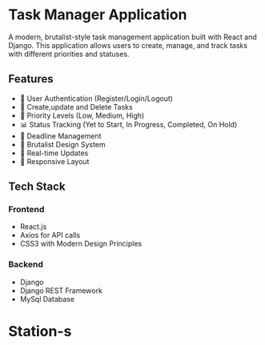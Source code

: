 # Task Manager Application

A modern, brutalist-style task management application built with React and Django. This application allows users to create, manage, and track tasks with different priorities and statuses.

## Features

- 🔐 User Authentication (Register/Login/Logout)
- 📝 Create,update and Delete Tasks
- 🎯 Priority Levels (Low, Medium, High)
- 📊 Status Tracking (Yet to Start, In Progress, Completed, On Hold)
- 📅 Deadline Management
- 💅 Brutalist Design System
- 🔄 Real-time Updates
- 📱 Responsive Layout

## Tech Stack

### Frontend
- React.js
- Axios for API calls
- CSS3 with Modern Design Principles

### Backend
- Django
- Django REST Framework
- MySql Database

# Station-s
